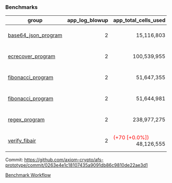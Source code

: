 ### Benchmarks
| group | app_log_blowup | app_total_cells_used | app_total_cycles | app_total_proof_time_ms | leaf_log_blowup | leaf_total_cells_used | leaf_total_cycles | leaf_total_proof_time_ms | instance | alloc |
|---|---|---|---|---|---|---|---|---|---|---|
| [ base64_json_program ](https://github.com/axiom-crypto/afs-prototype/blob/gh-pages/benchmarks/individual/base64_json-2-2-64cpu-linux-arm64-mimalloc.md) | <div style='text-align: right'> 2 </div>  | <div style='text-align: right'> 15,116,803 </div>  | <div style='text-align: right'> 217,347 </div>  | <span style='color: red'>(+34.0 [+1.3%])</span><div style='text-align: right'> 2,683.0 </div>  | <div style='text-align: right'> 2 </div>  | <span style='color: red'>(+19,280 [+0.0%])</span><div style='text-align: right'> 881,883,315 </div>  | <span style='color: red'>(+1,963 [+0.0%])</span><div style='text-align: right'> 6,777,268 </div>  | <span style='color: red'>(+258.0 [+0.5%])</span><div style='text-align: right'> 50,217.0 </div>  | 64cpu-linux-arm64 | mimalloc |
| [ ecrecover_program ](https://github.com/axiom-crypto/afs-prototype/blob/gh-pages/benchmarks/individual/ecrecover-2-2-64cpu-linux-arm64-mimalloc.md) | <div style='text-align: right'> 2 </div>  | <div style='text-align: right'> 100,539,955 </div>  | <div style='text-align: right'> 1,502,571 </div>  | <span style='color: green'>(-141.0 [-1.3%])</span><div style='text-align: right'> 10,425.0 </div>  | <div style='text-align: right'> - </div>  | <div style='text-align: right'> - </div>  | <div style='text-align: right'> - </div>  | <div style='text-align: right'> - </div>  | 64cpu-linux-arm64 | mimalloc |
| [ fibonacci_program ](https://github.com/axiom-crypto/afs-prototype/blob/gh-pages/benchmarks/individual/fibonacci-2-2-64cpu-linux-arm64-mimalloc.md) | <div style='text-align: right'> 2 </div>  | <div style='text-align: right'> 51,647,355 </div>  | <div style='text-align: right'> 1,500,219 </div>  | <span style='color: red'>(+11.0 [+0.2%])</span><div style='text-align: right'> 6,658.0 </div>  | <div style='text-align: right'> 2 </div>  | <span style='color: green'>(-26,510 [-0.0%])</span><div style='text-align: right'> 461,420,163 </div>  | <span style='color: green'>(-2,420 [-0.1%])</span><div style='text-align: right'> 3,506,974 </div>  | <span style='color: green'>(-48.0 [-0.1%])</span><div style='text-align: right'> 35,993.0 </div>  | 64cpu-linux-arm64 | mimalloc |
| [ fibonacci_program ](https://github.com/axiom-crypto/afs-prototype/blob/gh-pages/benchmarks/individual/fibonacci-2-2-64cpu-linux-x64-jemalloc.md) | <div style='text-align: right'> 2 </div>  | <div style='text-align: right'> 51,644,981 </div>  | <div style='text-align: right'> 1,500,219 </div>  | <span style='color: red'>(+172.0 [+2.5%])</span><div style='text-align: right'> 6,989.0 </div>  | <div style='text-align: right'> 2 </div>  | <span style='color: red'>(+9,700 [+0.0%])</span><div style='text-align: right'> 461,428,323 </div>  | <span style='color: red'>(+1,075 [+0.0%])</span><div style='text-align: right'> 3,507,860 </div>  | <span style='color: red'>(+654.0 [+1.9%])</span><div style='text-align: right'> 35,846.0 </div>  | 64cpu-linux-x64 | jemalloc |
| [ regex_program ](https://github.com/axiom-crypto/afs-prototype/blob/gh-pages/benchmarks/individual/regex-2-2-64cpu-linux-arm64-mimalloc.md) | <div style='text-align: right'> 2 </div>  | <div style='text-align: right'> 238,977,275 </div>  | <div style='text-align: right'> 4,190,904 </div>  | <span style='color: red'>(+73.0 [+0.3%])</span><div style='text-align: right'> 27,286.0 </div>  | <div style='text-align: right'> 2 </div>  | <span style='color: red'>(+1,400 [+0.0%])</span><div style='text-align: right'> 942,170,499 </div>  | <span style='color: red'>(+91 [+0.0%])</span><div style='text-align: right'> 7,312,691 </div>  | <span style='color: red'>(+766.0 [+1.1%])</span><div style='text-align: right'> 70,862.0 </div>  | 64cpu-linux-arm64 | mimalloc |
| [ verify_fibair ](https://github.com/axiom-crypto/afs-prototype/blob/gh-pages/benchmarks/individual/verify_fibair-2-2-64cpu-linux-arm64-mimalloc.md) | <div style='text-align: right'> 2 </div>  | <span style='color: red'>(+70 [+0.0%])</span><div style='text-align: right'> 48,126,555 </div>  | <span style='color: red'>(+7 [+0.0%])</span><div style='text-align: right'> 198,576 </div>  | <span style='color: red'>(+4.0 [+0.1%])</span><div style='text-align: right'> 5,709.0 </div>  | <div style='text-align: right'> - </div>  | <div style='text-align: right'> - </div>  | <div style='text-align: right'> - </div>  | <div style='text-align: right'> - </div>  | 64cpu-linux-arm64 | mimalloc |


Commit: https://github.com/axiom-crypto/afs-prototype/commit/0263e4e1c18107435a9091db86c9810de22ae3d1

[Benchmark Workflow](https://github.com/axiom-crypto/afs-prototype/actions/runs/12240393912)
